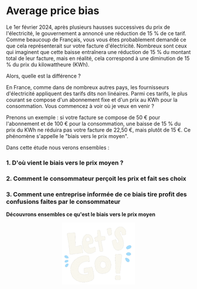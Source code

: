 # Average price bias

Le 1er février 2024, après plusieurs hausses successives du prix de l'électricité, le gouvernement a annoncé une réduction de 15 % de ce tarif. Comme beaucoup de Français, vous vous êtes probablement demandé ce que cela représenterait sur votre facture d'électricité. 
Nombreux sont ceux qui imaginent que cette baisse entraînera une réduction de 15 % du montant total de leur facture, mais en réalité, cela correspond à une diminution de 15 % du prix du kilowattheure (KWh).

Alors, quelle est la différence ?

En France, comme dans de nombreux autres pays, les fournisseurs d'électricité appliquent des tarifs dits non linéaires. Parmi ces tarifs, le plus courant se compose d'un abonnement fixe et d'un prix au KWh pour la consommation. 
Vous commencez à voir où je veux en venir ?

Prenons un exemple : si votre facture se compose de 50 € pour l'abonnement et de 100 € pour la consommation, une baisse de 15 % du prix du KWh ne réduira pas votre facture de 22,50 €, mais plutôt de 15 €. 
Ce phénomène s'appelle le "biais vers le prix moyen".

Dans cette étude nous verons ensembles :

### 1. D'où vient le biais vers le prix moyen ?

### 2. Comment le consommateur perçoit les prix et fait ses choix

### 3. Comment une entreprise informée de ce biais tire profit des confusions faites par le consommateur


**Découvrons ensembles ce qu'est le biais vers le prix moyen**


<img src="Sticker.gif" alt="Mon Sticker" width="200" style="display: block; margin-left: auto; margin-right: auto;"/>
